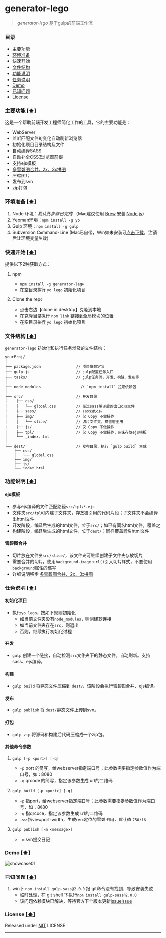 # generator-lego

> *generator-lego* 基于gulp的前端工作流


### <a name="top"></a>目录
* [主要功能](#intro)
* [环境准备](#sys-env)
* [快速开始](#quick-start)
* [文件结构](#file-tree)
* [功能说明](#func-dtls)
* [任务说明](#task-dtls)
* [Demo](#show-case)
* [已知问题](#known-issues)
* [License](#license)


### <a name="intro"></a>主要功能 [[⬆]](#top)
这是一个帮助前端开发工程师简化工作的工具，它的主要功能是：

* WebServer
* 监听匹配文件的变化自动刷新浏览器
* 初始化项目目录结构及文件
* 自动编译SASS
* 自动补全CSS3浏览器前缀
* 支持ejs模板
* [多雪碧图合并、2x、3x拼图][4]
* 压缩图片
* 发布到svn
* zip打包


### <a name="sys-env"></a>环境准备 [[⬆]](#top)
1. Node 环境：*默认此步骤已完成*  （Mac建议使用 [Brew] 安装 [Node.js]） 
2. Yeoman环境：`npm install -g yo`
3. Gulp 环境：`npm install -g gulp`
4. Subversion Command-Line (Mac已自带，Win如未安装可[点击下载][7]，注销后让环境变量生效)


### <a name="quick-start"></a>快速开始 [[⬆]](#top)
提供以下2种获取方式：	

1. npm
	* `npm install -g generator-lego`
	* 在空目录执行 `yo lego` 初始化项目

2. Clone the repo
	* 点击右边【clone in desktop】克隆到本地
	* 在克隆目录执行 `npm link` 链接到全局模块的位置
	* 在空目录执行 `yo lego` 初始化项目


### <a name="file-tree"></a>文件结构 [[⬆]](#top)
`generator-lego` 初始化和执行任务涉及的文件结构：

```
yourProj/
│
├── package.json                // 项目依赖定义
├── gulp.js                     // gulp配置任务入口
├── tasks/ 						// gulp任务流，开发、构建、发布等
│
├── node_modules    			  // `npm install` 拉取依赖包
│
├── src/                        // 开发目录
│    ├── css/                   
│    │   └── global.css         // 经过sass编译后的出口css文件
│    ├── sass/                  // sass源文件
│    ├── img/                   // 仅 Copy 不做操作
│    │   └── slice/             // 切片文件夹，拼雪碧图用
│    ├── js/                    // 仅 Copy 不做操作
│    ├── tpl/                   // 仅 Copy 不做操作，用来存放ejs模板
│    └── _index.html             
│    
└── dest/                       // 发布目录，执行 `gulp build` 生成
    ├── css/                    
    │   └── global.css
    ├── img/                   
    ├── js/                     
    └── index.html               
```

### <a name="func-dtls"></a>功能说明 [[⬆]](#top)
#### ejs模板
* 参与ejs编译的文件匹配路径`src/tpl/*.ejs`
* 文件夹`src/tpl`可内建子文件夹，存放被引用的代码片段；子文件夹不会编译出html文件
* 开发阶段，编译后生成的html文件，位于`src/`；如已有同名html文件，覆盖之
* 构建阶段，编译后生成的html文件，位于`dest/`；同样覆盖同名html文件

#### 雪碧图合并
* 切片放在文件夹`src/slice/`，该文件夹可继续创建子文件夹存放切片
* 需要合并的切片，使用`background-image:url()`引入切片样式，不要使用`background`属性的缩写
* 详细说明移步 [多雪碧图合并、2x、3x拼图][4]


### <a name="task-dtls"></a>任务说明 [[⬆]](#top)
#### 初始化项目
* 执行`yo lego`，按如下规则初始化
	* 如当前文件夹没有`node_modules`，则创建软连接
	* 如当前文件夹存在`src`，则退出
	* 否则，继续执行初始化过程

#### 开发
* `gulp` 创建一个链接，自动检测`src`文件夹下的静态文件，自动刷新。支持sass、ejs编译。

#### 构建
* `gulp build` 将静态文件压缩到 `dest/`，该阶段会执行雪碧图合并、ejs编译。

#### 发布
* `gulp publish` 将 `dest/`静态文件上传到svn。

#### 打包
* `gulp zip` 将源码和构建后代码压缩成一个zip包。

#### 其他命令参数
1. `gulp [-p <port>] [-q]`
	* `-p` port 的简写，给webserver指定端口号；此参数需要指定参数值作为端口号，如：8080
	* `-q` qrcode 的简写，指定该参数生成 url的二维码

2. `gulp build [-p <port>] [-q]`
	* `-p` 指port，给webserver指定端口号；此参数需要指定参数值作为端口号，如：8080
	* `-q` 指qrcode，指定该参数生成 url的二维码
	* `-vw` 指viewport-width，生成rem定位的雪碧图用，默认值 `750/16`

3. `gulp publish [-m <message>]`
	* `-m` svn提交日记

### <a name="show-case"></a>Demo [[⬆]](#top)
![showcase01](https://cloud.githubusercontent.com/assets/1762523/4558145/146cf2e4-4edc-11e4-8e21-9d408776a14d.gif)

### <a name="known-issues"></a>已知问题 [[⬆]](#top)
1. win下 `npm install gulp-sass@2.0.0` 报 git命令没有找到，导致安装失败 
	* 临时处理，在 git shell 下执行`npm install gulp-sass@2.0.0`
	* 该问题依赖模块已解决，等待官方下个版本更新[issue][5][issue][6]


### <a name="license"></a>License [[⬆]](#top)
Released under [MIT] LICENSE


---
[Brew]: http://brew.sh/
[Node.js]: http://nodejs.org/
[yeoman]:http://yeoman.io/
[gulp]:https://github.com/gulpjs/gulp/blob/master/docs/getting-started.md#getting-started
[MIT]: http://rem.mit-license.org/
[1]: http://www.graphicsmagick.org/download.html
[2]: http://phantomjs.org/download.html
[3]: https://github.com/hzlzh/f2e-workflow/issues/6
[4]: https://github.com/twlk28/multi-sprite
[5]: https://github.com/sass/node-sass/issues/933
[6]: https://github.com/sass/node-sass/pull/943
[7]: http://pan.baidu.com/s/1gdrQ7Px
